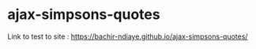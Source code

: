 # ajax-simpsons-quotes


Link to test to site : https://bachir-ndiaye.github.io/ajax-simpsons-quotes/
